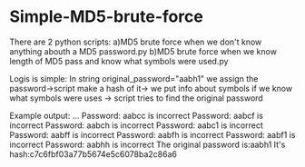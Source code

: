 # Simple-MD5-brute-force
There are 2 python scripts:
a)MD5 brute force when we don't know anything abouth a MD5 password.py
b)MD5 brute force when we know length of MD5 pass and know what symbols were used.py

Logis is simple:
In string original_password="aabh1" we assign the password->script make a hash of it-> we put info about symbols if we know what symbols were uses -> script tries to find the original password

Example output:
...
Password: aabcc is incorrect
Password: aabcf is incorrect
Password: aabch is incorrect
Password: aabc1 is incorrect
Password: aabff is incorrect
Password: aabfh is incorrect
Password: aabf1 is incorrect
Password: aabhh is incorrect
The original password is:aabh1
It's hash:c7c6fbf03a77b5674e5c6078ba2c86a6
